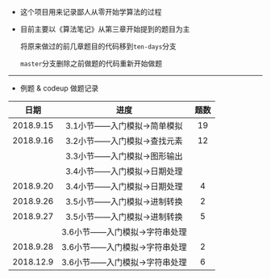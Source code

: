 * 这个项目用来记录鄙人从零开始学算法的过程

* 目前主要以《算法笔记》从第三章开始提到的题目为主

  将原来做过的前几章题目的代码移到`ten-days`分支

  `master`分支删除之前做题的代码重新开始做题

---

* 例题 & codeup 做题记录

| 日期 | 进度 | 题数 | 
| :------: | :------: | :------: | 
| 2018.9.15 | 3.1小节——入门模拟->简单模拟 | 19 |
| 2018.9.16 | 3.2小节——入门模拟->查找元素 | 12 |
|  | 3.3小节——入门模拟->图形输出 |  |
|  | 3.4小节——入门模拟->日期处理 |  |
| 2018.9.20 | 3.4小节——入门模拟->日期处理 | 4 |
| 2018.9.26 | 3.5小节——入门模拟->进制转换 | 2 |
| 2018.9.27 | 3.5小节——入门模拟->进制转换 | 5 |
|  | 3.6小节——入门模拟->字符串处理 |  |
| 2018.9.28 | 3.6小节——入门模拟->字符串处理 | 2 |
| 2018.12.9 | 3.6小节——入门模拟->字符串处理 | 6 |
